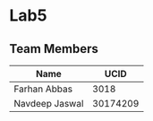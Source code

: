 # Lab5

## Team Members

| Name            |UCID           |
|-----------------|---------------|
| Farhan Abbas    |3018           |
| Navdeep Jaswal  |30174209       |